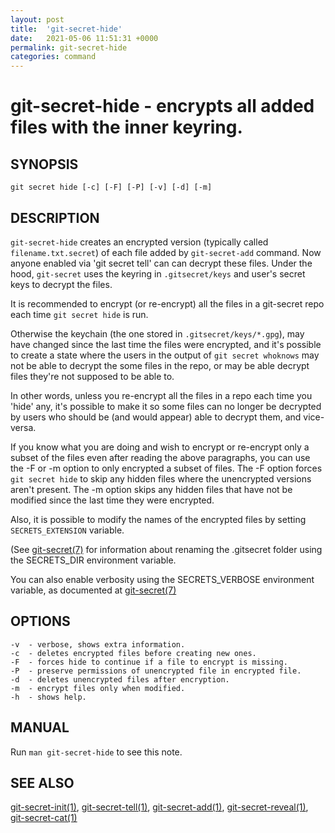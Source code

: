```yaml
---
layout: post
title:  'git-secret-hide'
date:   2021-05-06 11:51:31 +0000
permalink: git-secret-hide
categories: command
---
```

git-secret-hide - encrypts all added files with the inner keyring.
==================================================================

## SYNOPSIS

    git secret hide [-c] [-F] [-P] [-v] [-d] [-m]


## DESCRIPTION
`git-secret-hide` creates an encrypted version (typically called `filename.txt.secret`) 
of each file added by `git-secret-add` command. 
Now anyone enabled via 'git secret tell' can can decrypt these files. Under the hood,
`git-secret` uses the keyring in `.gitsecret/keys` and user's secret keys to decrypt the files.

It is recommended to encrypt (or re-encrypt) all the files in a git-secret repo each 
time `git secret hide` is run.

Otherwise the keychain (the one stored in `.gitsecret/keys/*.gpg`),
may have changed since the last time the files were encrypted, and it's possible 
to create a state where the users in the output of `git secret whoknows` 
may not be able to decrypt the some files in the repo, or may be able decrypt files 
they're not supposed to be able to.

In other words, unless you re-encrypt all the files in a repo each time you 'hide' any, 
it's possible to make it so some files can no longer be decrypted by users who should be 
(and would appear) able to decrypt them, and vice-versa.

If you know what you are doing and wish to encrypt or re-encrypt only a subset of the files 
even after reading the above paragraphs, you can use the -F or -m option to only encrypted 
a subset of files. The -F option forces `git secret hide` to skip any hidden files 
where the unencrypted versions aren't present. The -m option skips any hidden files that have 
not be modified since the last time they were encrypted. 

Also, it is possible to modify the names of the encrypted files by setting `SECRETS_EXTENSION` variable.

(See [git-secret(7)](http://git-secret.io/git-secret) for information about renaming the .gitsecret
folder using the SECRETS_DIR environment variable.

You can also enable verbosity using the SECRETS_VERBOSE environment variable,
as documented at [git-secret(7)](http://git-secret.io/)


## OPTIONS

    -v  - verbose, shows extra information.
    -c  - deletes encrypted files before creating new ones.
    -F  - forces hide to continue if a file to encrypt is missing.
    -P  - preserve permissions of unencrypted file in encrypted file.
    -d  - deletes unencrypted files after encryption.
    -m  - encrypt files only when modified.
    -h  - shows help.

## MANUAL

Run `man git-secret-hide` to see this note.


## SEE ALSO

[git-secret-init(1)](http://git-secret.io/git-secret-init), [git-secret-tell(1)](http://git-secret.io/git-secret-tell), 
[git-secret-add(1)](http://git-secret.io/git-secret-add), [git-secret-reveal(1)](http://git-secret.io/git-secret-reveal),  
[git-secret-cat(1)](http://git-secret.io/git-secret-cat)
